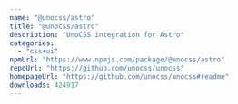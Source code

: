 ```yaml
---
name: "@unocss/astro"
title: "@unocss/astro"
description: "UnoCSS integration for Astro"
categories:
  - "css+ui"
npmUrl: "https://www.npmjs.com/package/@unocss/astro"
repoUrl: "https://github.com/unocss/unocss"
homepageUrl: "https://github.com/unocss/unocss#readme"
downloads: 424917
---
```

